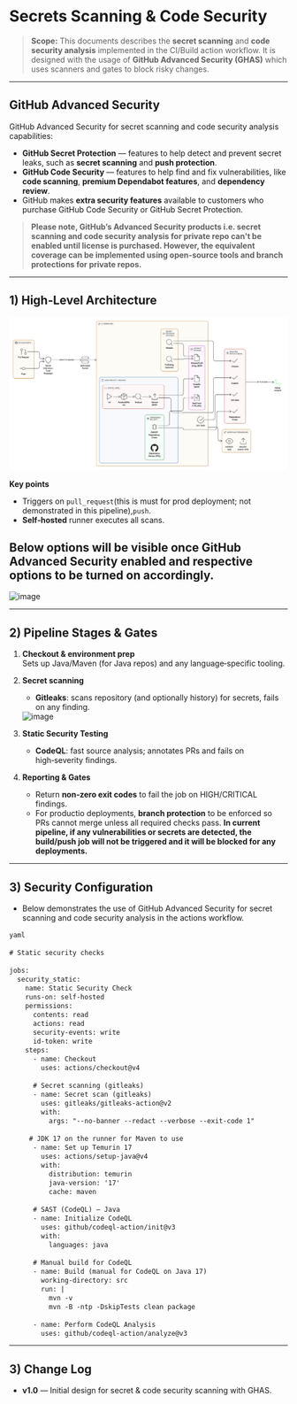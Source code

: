 # Secrets Scanning & Code Security

> **Scope:** This documents describes the **secret scanning** and **code security analysis** implemented in the CI/Build action workflow. It is designed with the usage of **GitHub Advanced Security (GHAS)** which uses scanners and gates to block risky changes.

---

## GitHub Advanced Security

GitHub Advanced Security for secret scanning and code security analysis capabilities:

- **GitHub Secret Protection** — features to help detect and prevent secret leaks, such as **secret scanning** and **push protection**.
- **GitHub Code Security** — features to help find and fix vulnerabilities, like **code scanning**, **premium Dependabot features**, and **dependency review**.
- GitHub makes **extra security features** available to customers who purchase GitHub Code Security or GitHub Secret Protection.

> **Please note, GitHub’s Advanced Security products i.e. secret scanning and code security analysis for private repo can't be enabled until license is purchased. However, the equivalent coverage can be implemented using open‑source tools and branch protections for private repos.**

---

## 1) High‑Level Architecture

![HLD Shift Left Security](shift-left-security.png "CI/CD Security ")

**Key points**
- Triggers on `pull_request`(this is must for prod deployment; not demonstrated in this pipeline),`push`.
- **Self‑hosted** runner executes all scans.

## Below options will be visible once GitHub Advanced Security enabled and respective options to be turned on accordingly.


<img width="810" height="740" alt="image" src="https://github.com/user-attachments/assets/18f21a43-9bf6-425a-8d70-28b75cd74e0a" />


---

## 2) Pipeline Stages & Gates

1) **Checkout & environment prep**  
   Sets up Java/Maven (for Java repos) and any language‑specific tooling.

2) **Secret scanning**
 
   - **Gitleaks**: scans repository (and optionally history) for secrets, fails on any finding. 
  
   <img width="956" height="740" alt="image" src="https://github.com/user-attachments/assets/9c9237f3-bd8f-4ede-a473-ccecb7778795" />


4) **Static Security Testing**  
   - **CodeQL**: fast source analysis; annotates PRs and fails on high‑severity findings.

5) **Reporting & Gates**  
   - Return **non‑zero exit codes** to fail the job on HIGH/CRITICAL findings.  
   - For productio  deployments, **branch protection** to be enforced so PRs cannot merge unless all required checks pass. **In current pipeline, if any vulnerabilities or secrets are detected, the build/push job will not be triggered and it will be blocked for any deployments.**

---

## 3) Security Configuration

- Below demonstrates the use of GitHub Advanced Security for secret scanning and code security analysis in the actions workflow.

```
yaml

# Static security checks

jobs:
  security_static:
    name: Static Security Check
    runs-on: self-hosted
    permissions:
      contents: read
      actions: read
      security-events: write
      id-token: write
    steps:
      - name: Checkout
        uses: actions/checkout@v4

      # Secret scanning (gitleaks)
      - name: Secret scan (gitleaks)
        uses: gitleaks/gitleaks-action@v2
        with:
          args: "--no-banner --redact --verbose --exit-code 1"
      
     # JDK 17 on the runner for Maven to use
      - name: Set up Temurin 17
        uses: actions/setup-java@v4
        with:
          distribution: temurin
          java-version: '17'
          cache: maven

      # SAST (CodeQL) — Java
      - name: Initialize CodeQL
        uses: github/codeql-action/init@v3
        with:
          languages: java

      # Manual build for CodeQL
      - name: Build (manual for CodeQL on Java 17)
        working-directory: src
        run: |
          mvn -v
          mvn -B -ntp -DskipTests clean package

      - name: Perform CodeQL Analysis
        uses: github/codeql-action/analyze@v3
```
---

## 3) Change Log
- **v1.0** — Initial design for secret & code security scanning with GHAS.
